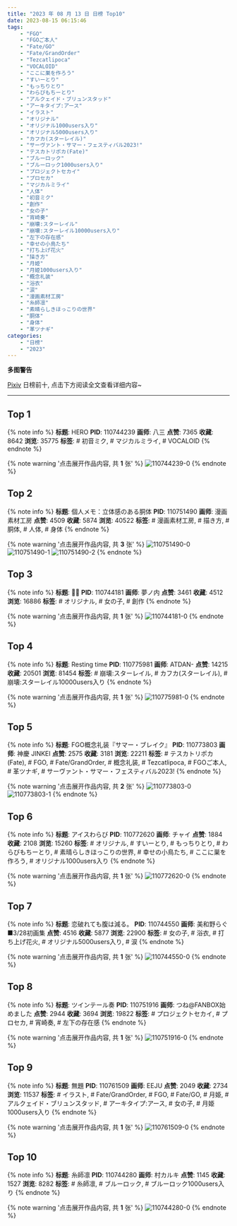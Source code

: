 ```yaml
---
title: "2023 年 08 月 13 日 日榜 Top10"
date: 2023-08-15 06:15:46
tags:
    - "FGO"
    - "FGOご本人"
    - "Fate/GO"
    - "Fate/GrandOrder"
    - "Tezcatlipoca"
    - "VOCALOID"
    - "ここに巣を作ろう"
    - "すいーとり"
    - "もっちりとり"
    - "わらびもちーとり"
    - "アルクェイド・ブリュンスタッド"
    - "アーキタイプ:アース"
    - "イラスト"
    - "オリジナル"
    - "オリジナル1000users入り"
    - "オリジナル5000users入り"
    - "カフカ(スターレイル)"
    - "サーヴァント・サマー・フェスティバル2023!"
    - "テスカトリポカ(Fate)"
    - "ブルーロック"
    - "ブルーロック1000users入り"
    - "プロジェクトセカイ"
    - "プロセカ"
    - "マジカルミライ"
    - "人体"
    - "初音ミク"
    - "創作"
    - "女の子"
    - "宵崎奏"
    - "崩壊:スターレイル"
    - "崩壊:スターレイル10000users入り"
    - "左下の存在感"
    - "幸せの小鳥たち"
    - "打ち上げ花火"
    - "描き方"
    - "月姫"
    - "月姫1000users入り"
    - "概念礼装"
    - "浴衣"
    - "涙"
    - "漫画素材工房"
    - "糸師凛"
    - "素晴らしきほっこりの世界"
    - "胴体"
    - "身体"
    - "革ツナギ"
categories:
    - "日榜"
    - "2023"
---
```


<i class="fa fa-triangle-exclamation"></i>**多图警告**<i class="fa fa-triangle-exclamation"></i>

[Pixiv](https://www.pixiv.net/) 日榜前十, 点击下方阅读全文查看详细内容~

<!-- more -->

---

## Top 1

{% note info %}
**标题**: HERO
**PID**: 110744239 **画师**: 八三
**点赞**: 7365 **收藏**: 8642 **浏览**: 35775
**标签**: # 初音ミク, # マジカルミライ, # VOCALOID
{% endnote %}

{% note warning '点击展开作品内容, 共 **1** 张' %}
![110744239-0](https://i.pixiv.re/img-original/img/2023/08/12/00/00/25/110744239_p0.jpg)
{% endnote %}

## Top 2

{% note info %}
**标题**: 個人メモ：立体感のある胴体
**PID**: 110751490 **画师**: 漫画素材工房
**点赞**: 4509 **收藏**: 5874 **浏览**: 40522
**标签**: # 漫画素材工房, # 描き方, # 胴体, # 人体, # 身体
{% endnote %}

{% note warning '点击展开作品内容, 共 **3** 张' %}
![110751490-0](https://i.pixiv.re/img-original/img/2023/08/12/07/00/12/110751490_p0.jpg)
![110751490-1](https://i.pixiv.re/img-original/img/2023/08/12/07/00/12/110751490_p1.jpg)
![110751490-2](https://i.pixiv.re/img-original/img/2023/08/12/07/00/12/110751490_p2.jpg)
{% endnote %}

## Top 3

{% note info %}
**标题**: 🍋🌊
**PID**: 110744181 **画师**: 夢ノ内
**点赞**: 3461 **收藏**: 4512 **浏览**: 16886
**标签**: # オリジナル, # 女の子, # 創作
{% endnote %}

{% note warning '点击展开作品内容, 共 **1** 张' %}
![110744181-0](https://i.pixiv.re/img-original/img/2023/08/12/00/00/10/110744181_p0.jpg)
{% endnote %}

## Top 4

{% note info %}
**标题**: Resting time
**PID**: 110775981 **画师**: ATDAN-
**点赞**: 14215 **收藏**: 20501 **浏览**: 81454
**标签**: # 崩壊:スターレイル, # カフカ(スターレイル), # 崩壊:スターレイル10000users入り
{% endnote %}

{% note warning '点击展开作品内容, 共 **1** 张' %}
![110775981-0](https://i.pixiv.re/img-original/img/2023/08/13/01/38/30/110775981_p0.jpg)
{% endnote %}

## Top 5

{% note info %}
**标题**: FGO概念礼装『サマー・ブレイク』
**PID**: 110773803 **画师**: 神慶 JINKEI
**点赞**: 2575 **收藏**: 3181 **浏览**: 22211
**标签**: # テスカトリポカ(Fate), # FGO, # Fate/GrandOrder, # 概念礼装, # Tezcatlipoca, # FGOご本人, # 革ツナギ, # サーヴァント・サマー・フェスティバル2023!
{% endnote %}

{% note warning '点击展开作品内容, 共 **2** 张' %}
![110773803-0](https://i.pixiv.re/img-original/img/2023/08/13/00/01/16/110773803_p0.png)
![110773803-1](https://i.pixiv.re/img-original/img/2023/08/13/00/01/16/110773803_p1.png)
{% endnote %}

## Top 6

{% note info %}
**标题**: アイスわらび
**PID**: 110772620 **画师**: チャイ
**点赞**: 1884 **收藏**: 2108 **浏览**: 15260
**标签**: # オリジナル, # すいーとり, # もっちりとり, # わらびもちーとり, # 素晴らしきほっこりの世界, # 幸せの小鳥たち, # ここに巣を作ろう, # オリジナル1000users入り
{% endnote %}

{% note warning '点击展开作品内容, 共 **1** 张' %}
![110772620-0](https://i.pixiv.re/img-original/img/2023/08/12/23/26/05/110772620_p0.png)
{% endnote %}

## Top 7

{% note info %}
**标题**: 恋破れても腹は減る。
**PID**: 110744550 **画师**: 美和野らぐ■3/28初画集
**点赞**: 4516 **收藏**: 5877 **浏览**: 22900
**标签**: # 女の子, # 浴衣, # 打ち上げ花火, # オリジナル5000users入り, # 涙
{% endnote %}

{% note warning '点击展开作品内容, 共 **1** 张' %}
![110744550-0](https://i.pixiv.re/img-original/img/2023/08/12/01/00/55/110744550_p0.png)
{% endnote %}

## Top 8

{% note info %}
**标题**: ツインテール奏
**PID**: 110751916 **画师**: つね@FANBOX始めました
**点赞**: 2944 **收藏**: 3694 **浏览**: 19822
**标签**: # プロジェクトセカイ, # プロセカ, # 宵崎奏, # 左下の存在感
{% endnote %}

{% note warning '点击展开作品内容, 共 **1** 张' %}
![110751916-0](https://i.pixiv.re/img-original/img/2023/08/12/07/31/20/110751916_p0.png)
{% endnote %}

## Top 9

{% note info %}
**标题**: 無題
**PID**: 110761509 **画师**: EEJU
**点赞**: 2049 **收藏**: 2734 **浏览**: 11537
**标签**: # イラスト, # Fate/GrandOrder, # FGO, # Fate/GO, # 月姫, # アルクェイド・ブリュンスタッド, # アーキタイプ:アース, # 女の子, # 月姫1000users入り
{% endnote %}

{% note warning '点击展开作品内容, 共 **1** 张' %}
![110761509-0](https://i.pixiv.re/img-original/img/2023/08/12/16/40/14/110761509_p0.jpg)
{% endnote %}

## Top 10

{% note info %}
**标题**: 糸師凛
**PID**: 110744280 **画师**: 村カルキ
**点赞**: 1145 **收藏**: 1527 **浏览**: 8282
**标签**: # 糸師凛, # ブルーロック, # ブルーロック1000users入り
{% endnote %}

{% note warning '点击展开作品内容, 共 **1** 张' %}
![110744280-0](https://i.pixiv.re/img-original/img/2023/08/12/00/00/40/110744280_p0.jpg)
{% endnote %}
